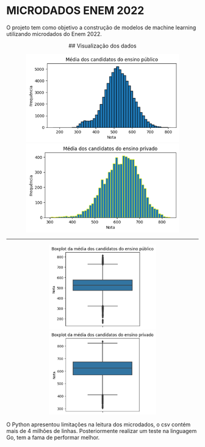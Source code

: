 # MICRODADOS ENEM 2022
 O projeto tem como objetivo a construção de modelos de machine learning utilizando microdados do Enem 2022.

 <center> ## Visualização dos dados </center> 

<p align="center">
  <img src="hist_mean_public.png" width="400" />
  <img src="hist_mean_private.png" width="400" /> 
</p>


___


<p align="center">
  <img src="boxplot_mean_public.png" width="280" />
 <img src="boxplot_mean_private.png" width="280" /> 
</p>


O Python apresentou limitações na leitura dos microdados, o csv contém mais de 4 milhões de linhas. Posteriormente realizar um teste na linguagem Go, tem a fama de performar melhor.


